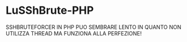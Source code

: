 # LuSShBrute-PHP
SSHBRUTEFORCER IN PHP PUO SEMBRARE LENTO IN QUANTO NON UTILIZZA THREAD MA FUNZIONA ALLA PERFEZIONE!
